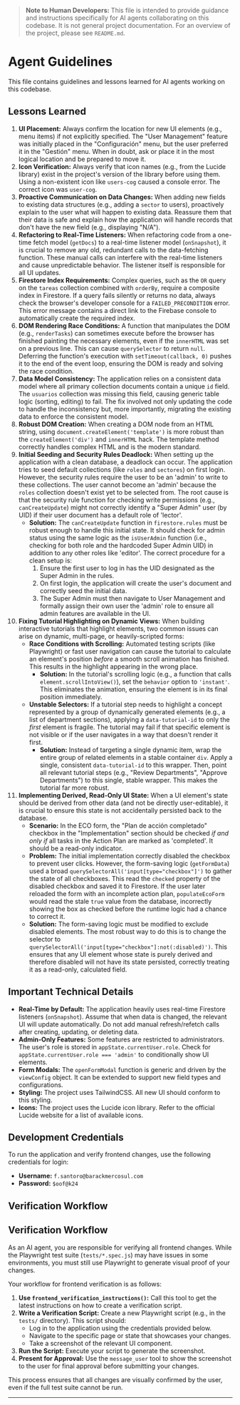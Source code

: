 > **Note to Human Developers:** This file is intended to provide guidance and instructions specifically for AI agents collaborating on this codebase. It is not general project documentation. For an overview of the project, please see `README.md`.

# Agent Guidelines

This file contains guidelines and lessons learned for AI agents working on this codebase.

## Lessons Learned

1.  **UI Placement:** Always confirm the location for new UI elements (e.g., menu items) if not explicitly specified. The "User Management" feature was initially placed in the "Configuración" menu, but the user preferred it in the "Gestión" menu. When in doubt, ask or place it in the most logical location and be prepared to move it.
2.  **Icon Verification:** Always verify that icon names (e.g., from the Lucide library) exist in the project's version of the library before using them. Using a non-existent icon like `users-cog` caused a console error. The correct icon was `user-cog`.
3.  **Proactive Communication on Data Changes:** When adding new fields to existing data structures (e.g., adding a `sector` to users), proactively explain to the user what will happen to existing data. Reassure them that their data is safe and explain how the application will handle records that don't have the new field (e.g., displaying "N/A").
4.  **Refactoring to Real-Time Listeners:** When refactoring code from a one-time fetch model (`getDocs`) to a real-time listener model (`onSnapshot`), it is crucial to remove any old, redundant calls to the data-fetching function. These manual calls can interfere with the real-time listeners and cause unpredictable behavior. The listener itself is responsible for all UI updates.
5.  **Firestore Index Requirements:** Complex queries, such as the `OR` query on the `tareas` collection combined with `orderBy`, require a composite index in Firestore. If a query fails silently or returns no data, always check the browser's developer console for a `FAILED_PRECONDITION` error. This error message contains a direct link to the Firebase console to automatically create the required index.
6.  **DOM Rendering Race Conditions:** A function that manipulates the DOM (e.g., `renderTasks`) can sometimes execute before the browser has finished painting the necessary elements, even if the `innerHTML` was set on a previous line. This can cause `querySelector` to return `null`. Deferring the function's execution with `setTimeout(callback, 0)` pushes it to the end of the event loop, ensuring the DOM is ready and solving the race condition.
7.  **Data Model Consistency:** The application relies on a consistent data model where all primary collection documents contain a unique `id` field. The `usuarios` collection was missing this field, causing generic table logic (sorting, editing) to fail. The fix involved not only updating the code to handle the inconsistency but, more importantly, migrating the existing data to enforce the consistent model.
8.  **Robust DOM Creation:** When creating a DOM node from an HTML string, using `document.createElement('template')` is more robust than the `createElement('div')` and `innerHTML` hack. The template method correctly handles complex HTML and is the modern standard.
9.  **Initial Seeding and Security Rules Deadlock:** When setting up the application with a clean database, a deadlock can occur. The application tries to seed default collections (like `roles` and `sectores`) on first login. However, the security rules require the user to be an 'admin' to write to these collections. The user cannot become an 'admin' because the `roles` collection doesn't exist yet to be selected from. The root cause is that the security rule function for checking write permissions (e.g., `canCreateUpdate`) might not correctly identify a "Super Admin" user (by UID) if their user document has a default role of 'lector'.
    *   **Solution:** The `canCreateUpdate` function in `firestore.rules` must be robust enough to handle this initial state. It should check for admin status using the same logic as the `isUserAdmin` function (i.e., checking for both role and the hardcoded Super Admin UID) in addition to any other roles like 'editor'. The correct procedure for a clean setup is:
        1.  Ensure the first user to log in has the UID designated as the Super Admin in the rules.
        2.  On first login, the application will create the user's document and correctly seed the initial data.
        3.  The Super Admin must then navigate to User Management and formally assign their own user the 'admin' role to ensure all admin features are available in the UI.
10. **Fixing Tutorial Highlighting on Dynamic Views:** When building interactive tutorials that highlight elements, two common issues can arise on dynamic, multi-page, or heavily-scripted forms:
    *   **Race Conditions with Scrolling:** Automated testing scripts (like Playwright) or fast user navigation can cause the tutorial to calculate an element's position *before* a smooth scroll animation has finished. This results in the highlight appearing in the wrong place.
        *   **Solution:** In the tutorial's scrolling logic (e.g., a function that calls `element.scrollIntoView()`), set the `behavior` option to `'instant'`. This eliminates the animation, ensuring the element is in its final position immediately.
    *   **Unstable Selectors:** If a tutorial step needs to highlight a concept represented by a group of dynamically generated elements (e.g., a list of department sections), applying a `data-tutorial-id` to only the *first* element is fragile. The tutorial may fail if that specific element is not visible or if the user navigates in a way that doesn't render it first.
        *   **Solution:** Instead of targeting a single dynamic item, wrap the entire group of related elements in a stable container `div`. Apply a single, consistent `data-tutorial-id` to this wrapper. Then, point all relevant tutorial steps (e.g., "Review Departments", "Approve Departments") to this single, stable wrapper. This makes the tutorial far more robust.
11. **Implementing Derived, Read-Only UI State:** When a UI element's state should be derived from other data (and not be directly user-editable), it is crucial to ensure this state is not accidentally persisted back to the database.
    *   **Scenario:** In the ECO form, the "Plan de acción completado" checkbox in the "Implementation" section should be checked *if and only if* all tasks in the Action Plan are marked as 'completed'. It should be a read-only indicator.
    *   **Problem:** The initial implementation correctly disabled the checkbox to prevent user clicks. However, the form-saving logic (`getFormData`) used a broad `querySelectorAll('input[type="checkbox"]')` to gather the state of all checkboxes. This read the `checked` property of the disabled checkbox and saved it to Firestore. If the user later reloaded the form with an incomplete action plan, `populateEcoForm` would read the stale `true` value from the database, incorrectly showing the box as checked before the runtime logic had a chance to correct it.
    *   **Solution:** The form-saving logic must be modified to exclude disabled elements. The most robust way to do this is to change the selector to `querySelectorAll('input[type="checkbox"]:not(:disabled)')`. This ensures that any UI element whose state is purely derived and therefore disabled will not have its state persisted, correctly treating it as a read-only, calculated field.

## Important Technical Details

*   **Real-Time by Default:** The application heavily uses real-time Firestore listeners (`onSnapshot`). Assume that when data is changed, the relevant UI will update automatically. Do not add manual refresh/refetch calls after creating, updating, or deleting data.
*   **Admin-Only Features:** Some features are restricted to administrators. The user's role is stored in `appState.currentUser.role`. Check for `appState.currentUser.role === 'admin'` to conditionally show UI elements.
*   **Form Modals:** The `openFormModal` function is generic and driven by the `viewConfig` object. It can be extended to support new field types and configurations.
*   **Styling:** The project uses TailwindCSS. All new UI should conform to this styling.
*   **Icons:** The project uses the Lucide icon library. Refer to the official Lucide website for a list of available icons.

## Development Credentials

To run the application and verify frontend changes, use the following credentials for login:

- **Username:** `f.santoro@barackmercosul.com`
- **Password:** `$oof@k24`

## Verification Workflow

## Verification Workflow

As an AI agent, you are responsible for verifying all frontend changes. While the Playwright test suite (`tests/*.spec.js`) may have issues in some environments, you must still use Playwright to generate visual proof of your changes.

Your workflow for frontend verification is as follows:

1.  **Use `frontend_verification_instructions()`:** Call this tool to get the latest instructions on how to create a verification script.
2.  **Write a Verification Script:** Create a new Playwright script (e.g., in the `tests/` directory). This script should:
    *   Log in to the application using the credentials provided below.
    *   Navigate to the specific page or state that showcases your changes.
    *   Take a screenshot of the relevant UI component.
3.  **Run the Script:** Execute your script to generate the screenshot.
4.  **Present for Approval:** Use the `message_user` tool to show the screenshot to the user for final approval before submitting your changes.

This process ensures that all changes are visually confirmed by the user, even if the full test suite cannot be run.

---
